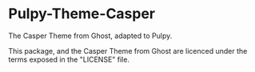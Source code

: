Pulpy-Theme-Casper
==================

The Casper Theme from Ghost, adapted to Pulpy.

This package, and the Casper Theme from Ghost are licenced under the terms exposed in the "LICENSE" file.
